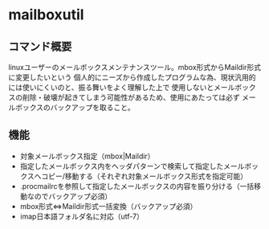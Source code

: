 # mailboxutil

## コマンド概要
linuxユーザーのメールボックスメンテナンスツール。mbox形式からMaildir形式に変更したいという
個人的にニーズから作成したプログラムな為、現状汎用的には使いにくいのと、振る舞いをよく理解した上で
使用しないとメールボックスの削除・破壊が起きてしまう可能性があるため、使用にあたっては必ず
メールボックスのバックアップを取ること。

## 機能
- 対象メールボックス指定（mbox|Maildir）
- 指定したメールボックス内をヘッダパターンで検索して指定したメールボックスへコピー/移動する（それぞれ対象メールボックス形式を指定可能）
- .procmailrcを参照して指定したメールボックスの内容を振り分ける（一括移動なのでバックアップ必須）
- mbox形式⇔Maildir形式一括変換（バックアップ必須）
- imap日本語フォルダ名に対応（utf-7）